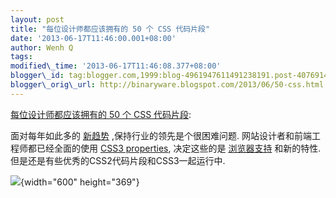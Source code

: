 ```yaml
--- 
layout: post 
title: "每位设计师都应该拥有的 50 个 CSS 代码片段"
date: '2013-06-17T11:46:00.001+08:00' 
author: Wenh Q
tags:
modified\_time: '2013-06-17T11:46:08.377+08:00' 
blogger\_id: tag:blogger.com,1999:blog-4961947611491238191.post-4076914642608412930
blogger\_orig\_url: http://binaryware.blogspot.com/2013/06/50-css.html
--- 
```

[每位设计师都应该拥有的 50 个 CSS
代码片段](http://www.oschina.net/translate/css-snippets-for-designers):

面对每年如此多的
[新趋势](http://www.hongkiat.com/blog/web-design-trend-2013/%E2%80%8E) ,保持行业的领先是个很困难问题.
网站设计者和前端工程师都已经全面的使用 [CSS3
properties](http://www.hongkiat.com/blog/tag/css3/%E2%80%8E),
决定这些的是 [浏览器支持](http://www.hongkiat.com/blog/complete-guide-to-cross-browser-compatibility-check/) 和新的特性.
但是还是有些优秀的CSS2代码片段和CSS3一起运行中.

![](http://static.oschina.net/uploads/img/201306/05093357_4KZN.jpg){width="600"
height="369"}
